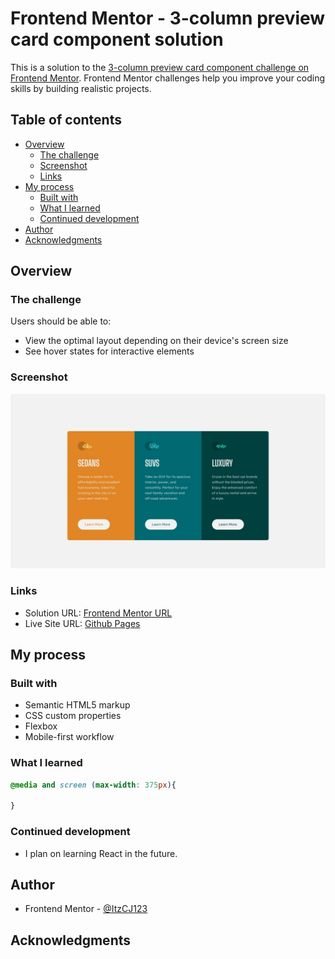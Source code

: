 # Frontend Mentor - 3-column preview card component solution

This is a solution to the [3-column preview card component challenge on Frontend Mentor](https://www.frontendmentor.io/challenges/3column-preview-card-component-pH92eAR2-). Frontend Mentor challenges help you improve your coding skills by building realistic projects. 

## Table of contents

- [Overview](#overview)
  - [The challenge](#the-challenge)
  - [Screenshot](#screenshot)
  - [Links](#links)
- [My process](#my-process)
  - [Built with](#built-with)
  - [What I learned](#what-i-learned)
  - [Continued development](#continued-development)
- [Author](#author)
- [Acknowledgments](#acknowledgments) 
## Overview

### The challenge

Users should be able to:

- View the optimal layout depending on their device's screen size
- See hover states for interactive elements

### Screenshot

![](./design/desktop-design.jpg)



### Links

- Solution URL: [Frontend Mentor URL](https://your-solution-url.com)
- Live Site URL: [Github Pages](https://your-live-site-url.com)

## My process

### Built with

- Semantic HTML5 markup
- CSS custom properties
- Flexbox
- Mobile-first workflow

### What I learned
```css
@media and screen (max-width: 375px){

}
```

### Continued development
 - I plan on learning React in the future.
## Author
- Frontend Mentor - [@ItzCJ123](https://www.frontendmentor.io/profile/yourusername)

## Acknowledgments


